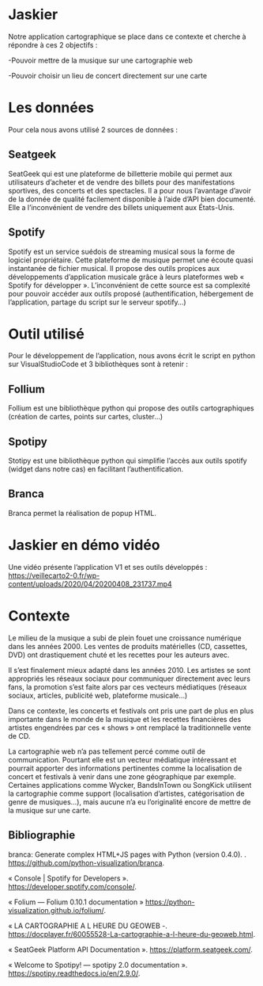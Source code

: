 # Jaskier
Notre application cartographique se place dans ce contexte et cherche à répondre à ces 2 objectifs :

-Pouvoir mettre de la musique sur une cartographie web

-Pouvoir choisir un lieu de concert directement sur une carte

# Les données

Pour cela nous avons utilisé 2 sources de données  :

## Seatgeek  
SeatGeek qui est une plateforme de billetterie mobile qui permet aux utilisateurs d’acheter et de vendre des billets pour des manifestations sportives, des concerts et des spectacles. Il a pour nous l’avantage d’avoir de la donnée de qualité facilement disponible à l’aide d’API bien documenté. Elle a l’inconvénient de vendre des billets uniquement aux États-Unis.

## Spotify  
Spotify est un service suédois de streaming musical sous la forme de logiciel propriétaire. Cette plateforme de musique permet une écoute quasi instantanée de fichier musical. Il propose des outils propices aux développements d’application musicale grâce à leurs plateformes web « Spotify for développer ». L’inconvénient de cette source est sa complexité pour pouvoir accéder aux outils proposé (authentification, hébergement de l’application, partage du script sur le serveur spotify…)
# Outil utilisé  
Pour le développement de l’application, nous avons écrit le script en python sur VisualStudioCode et 3 bibliothèques sont à retenir :

## Follium
Follium est une bibliothèque python qui propose des outils cartographiques (création de cartes, points sur cartes, cluster…)
## Spotipy

Stotipy est une bibliothèque python qui simplifie l’accès aux outils spotify (widget dans notre cas) en facilitant l’authentification.
## Branca 

Branca permet la réalisation de popup HTML.
# Jaskier en démo vidéo  
Une vidéo présente l’application V1 et ses outils développés :
https://veillecarto2-0.fr/wp-content/uploads/2020/04/20200408_231737.mp4

# Contexte
Le milieu de la musique a subi de plein fouet une croissance numérique dans les années 2000. Les ventes de produits matérielles (CD, cassettes, DVD) ont drastiquement chuté et les recettes pour les auteurs avec.

Il s’est finalement mieux adapté dans les années 2010. Les artistes se sont appropriés les réseaux sociaux pour communiquer directement avec leurs fans, la promotion s’est faite alors par ces vecteurs médiatiques (réseaux sociaux, articles, publicité web, plateforme musicale…)

Dans ce contexte, les concerts et festivals ont pris une part de plus en plus importante dans le monde de la musique et les recettes financières des artistes engendrées par ces « shows » ont remplacé la traditionnelle vente de CD.

La cartographie web n’a pas tellement percé comme outil de communication. Pourtant elle est un vecteur médiatique intéressant et pourrait apporter des informations pertinentes comme la localisation de concert et festivals à venir dans une zone géographique par exemple. Certaines applications comme Wycker, BandsInTown ou SongKick utilisent la cartographie comme support (localisation d’artistes, catégorisation de genre de musiques…), mais aucune n’a eu l’originalité encore de mettre de la musique sur une carte.

## Bibliographie

branca: Generate complex HTML+JS pages with Python (version 0.4.0). . https://github.com/python-visualization/branca.

« Console | Spotify for Developers ». https://developer.spotify.com/console/.

« Folium — Folium 0.10.1 documentation » https://python-visualization.github.io/folium/.

« LA CARTOGRAPHIE A L HEURE DU GEOWEB -. https://docplayer.fr/60055528-La-cartographie-a-l-heure-du-geoweb.html.

« SeatGeek Platform API Documentation ». https://platform.seatgeek.com/.

« Welcome to Spotipy! — spotipy 2.0 documentation ». https://spotipy.readthedocs.io/en/2.9.0/.

